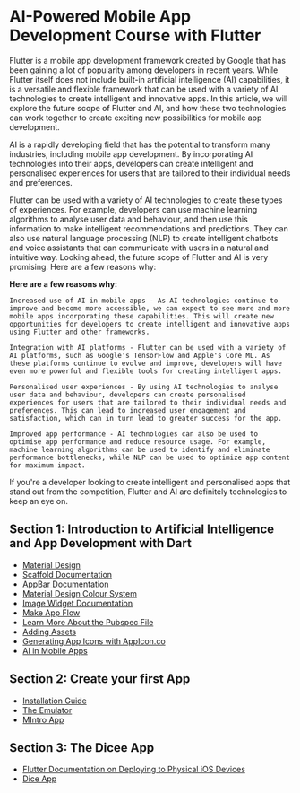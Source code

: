 # **AI-Powered Mobile App Development Course with Flutter**

Flutter is a mobile app development framework created by Google that has been gaining a lot of popularity among developers in recent years. While Flutter itself does not include built-in artificial intelligence (AI) capabilities, it is a versatile and flexible framework that can be used with a variety of AI technologies to create intelligent and innovative apps. In this article, we will explore the future scope of Flutter and AI, and how these two technologies can work together to create exciting new possibilities for mobile app development.

AI is a rapidly developing field that has the potential to transform many industries, including mobile app development. By incorporating AI technologies into their apps, developers can create intelligent and personalised experiences for users that are tailored to their individual needs and preferences.

Flutter can be used with a variety of AI technologies to create these types of experiences. For example, developers can use machine learning algorithms to analyse user data and behaviour, and then use this information to make intelligent recommendations and predictions. They can also use natural language processing (NLP) to create intelligent chatbots and voice assistants that can communicate with users in a natural and intuitive way.
Looking ahead, the future scope of Flutter and AI is very promising. Here are a few reasons why:

**Here are a few reasons why:**

    Increased use of AI in mobile apps - As AI technologies continue to improve and become more accessible, we can expect to see more and more mobile apps incorporating these capabilities. This will create new opportunities for developers to create intelligent and innovative apps using Flutter and other frameworks.

    Integration with AI platforms - Flutter can be used with a variety of AI platforms, such as Google's TensorFlow and Apple's Core ML. As these platforms continue to evolve and improve, developers will have even more powerful and flexible tools for creating intelligent apps.

    Personalised user experiences - By using AI technologies to analyse user data and behaviour, developers can create personalised experiences for users that are tailored to their individual needs and preferences. This can lead to increased user engagement and satisfaction, which can in turn lead to greater success for the app.

    Improved app performance - AI technologies can also be used to optimise app performance and reduce resource usage. For example, machine learning algorithms can be used to identify and eliminate performance bottlenecks, while NLP can be used to optimize app content for maximum impact.

If you're a developer looking to create intelligent and personalised apps that stand out from the competition, Flutter and AI are definitely technologies to keep an eye on.


## Section 1: Introduction to Artificial Intelligence and App Development with Dart

* [Material Design](https://material.io/)
* [Scaffold Documentation](https://api.flutter.dev/flutter/material/Scaffold-class.html)
* [AppBar Documentation](https://api.flutter.dev/flutter/material/AppBar-class.html)
* [Material Design Colour System](https://material.io/design/color/the-color-system.html)
* [Image Widget Documentation](https://api.flutter.dev/flutter/widgets/Image-class.html)
* [Make App Flow](https://lucid.app/documents#/dashboard) 
* [Learn More About the Pubspec File](https://www.dartlang.org/tools/pub/pubspec)
* [Adding Assets](https://flutter.dev/docs/development/ui/assets-and-images)
* [Generating App Icons with AppIcon.co](https://appicon.co/)   
* [AI in Mobile Apps](https://img1.wsimg.com/blobby/go/a2f6013e-46d4-4fde-94f9-94431031dbad/downloads/AI-ML-for-Coders-ch2.pdf?ver=1619183047625)
## Section 2: Create your first App

* [Installation Guide](https://github.com/Tauqeer26/Flutter-Course/blob/519f4b609f8b14536d5fcddec233d1228d241128/Lecture%231/The%20Amazing%20Technology.pdf)
* [The Emulator](https://github.com/Tauqeer26/Flutter-Course/blob/483229a965d9a802dcfa53c99ca57c1c95159a35/Lecture%231/The%20Emulator.pdf)
* [MIntro App](https://github.com/Tauqeer26/Bismillah)

## Section 3: The Dicee App

* [Flutter Documentation on Deploying to Physical iOS Devices](https://flutter.dev/docs/get-started/install/macos#deploy-to-ios-devices)
* [Dice App](https://github.com/Tauqeer26/DiceApp)




